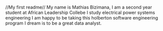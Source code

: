 //My first readme//
My name is Mathias Bizimana, I am a second year student at African Leadership Collebe
I study electrical power systems engineering
I am happy to be taking this holberton software engineering program
I dream is to be a great data analyst.
